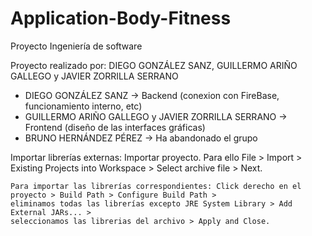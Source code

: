 # Application-Body-Fitness
Proyecto Ingeniería de software


Proyecto realizado por: DIEGO GONZÁLEZ SANZ, GUILLERMO ARIÑO GALLEGO y JAVIER ZORRILLA SERRANO 

- DIEGO GONZÁLEZ SANZ -> Backend (conexion con FireBase, funcionamiento interno, etc)
- GUILLERMO ARIÑO GALLEGO y JAVIER ZORRILLA SERRANO -> Frontend (diseño de las interfaces gráficas)
- BRUNO HERNÁNDEZ PÉREZ -> Ha abandonado el grupo

Importar librerías externas:
	Importar proyecto. Para ello File > Import > Existing Projects into Workspace > Select archive file > Next. 

	Para importar las librerías correspondientes: Click derecho en el proyecto > Build Path > Configure Build Path > 
	eliminamos todas las librerías excepto JRE System Library > Add External JARs... > 
	seleccionamos las librerias del archivo > Apply and Close.
